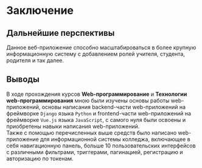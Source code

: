# Заключение
## Дальнейшие перспективы
Данное веб-приложение способно масштабироваться в более крупную информационную систему с добавлением ролей учителя, студента, родителя и так далее.

## Выводы
В ходе прохождения курсов __Web-программирование__ и __Технологии web-программирования__ мною были изучены основы работы web-приложений, основы написания backend-части web-приложений на фреймворке `Django` языка `Python` и frontend-части web-приложений на фреймворке `Vue.js` языка `JavaScript`, с самого нуля были освоены и приобретены навыки написания web-приложений.  
Также с помощью перечисленных выше средств было написано web-приложение для информационной системы колледжа, включающее в себя навигационную панель, больше 10 пользовательских интерфейсов с различными фильтрами, триггерами, пагинацией, регистрацию и авторизацию по токенам.
